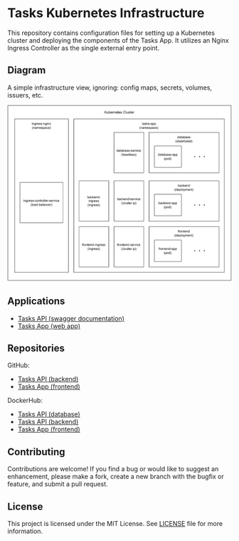 # Tasks Kubernetes Infrastructure

This repository contains configuration files for setting up a Kubernetes cluster and deploying the components of the Tasks App. It utilizes an Nginx Ingress Controller as the single external entry point.

## Diagram

A simple infrastructure view, ignoring: config maps, secrets, volumes, issuers, etc.

![diagram](diagram.svg)

## Applications

- [Tasks API (swagger documentation)](https://git.tasks.api.sesaque.com/api/v1/swagger-ui/index.html)
- [Tasks App (web app)](https://git.tasks.sesaque.com/)

## Repositories

GitHub:

- [Tasks API (backend)](https://github.com/sesaquecruz/java-tasks-api)
- [Tasks App (frontend)](https://github.com/sesaquecruz/react-tasks-app)

DockerHub:

- [Tasks API (database)](https://hub.docker.com/r/sesaquecruz/mysql-tasks-database/tags)
- [Tasks API (backend)](https://hub.docker.com/r/sesaquecruz/java-tasks-api/tags)
- [Tasks App (frontend)](https://hub.docker.com/r/sesaquecruz/react-tasks-app/tags)

## Contributing

Contributions are welcome! If you find a bug or would like to suggest an enhancement, please make a fork, create a new branch with the bugfix or feature, and submit a pull request.

## License

This project is licensed under the MIT License. See [LICENSE](./LICENSE) file for more information.
